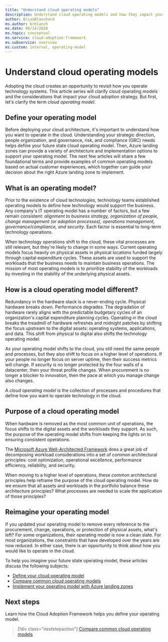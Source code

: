 ```yaml
---
title: "Understand cloud operating models"
description: Understand cloud operating models and how they impact your cloud adoption strategy.
author: BrianBlanchard
ms.author: brblanch
ms.date: 08/14/2020
ms.topic: conceptual
ms.service: cloud-adoption-framework
ms.subservice: overview
ms.custom: internal, operating-model
---
```


<!-- docutune:casing GRC -->
<!-- cspell:ignore reimagine -->

# Understand cloud operating models

Adopting the cloud creates an opportunity to revisit how you operate technology systems. This article series will clarify cloud operating models and the considerations that impact your cloud adoption strategy. But first, let's clarify the term _cloud operating model_.

## Define your operating model

Before deploying your cloud architecture, it's important to understand how you want to operate in the cloud. Understanding your strategic direction, people organization, and governance, risk, and compliance (GRC) needs helps define your future state cloud operating model. Then, Azure landing zones can provide a variety of architecture and implementation options to support your operating model. The next few articles will share a few foundational terms and provide examples of common operating models based on actual customer experiences, which together can guide your decision about the right Azure landing zone to implement.

## What is an operating model?

Prior to the existence of cloud technologies, technology teams established operating models to define how technology would support the business. Any company's IT operating model has a number of factors, but a few remain consistent: _alignment to business strategy, organization of people, change management (or adoption processes), operations management, governance/compliance, and security_. Each factor is essential to long-term technology operations.

When technology operations shift to the cloud, these vital processes are still relevant, but they're likely to change in some ways. Current operating models focus heavily on physical assets in physical locations funded largely through capital expenditure cycles. These assets are used to support the workloads that the business needs to maintain business operations. The mission of most operating models is to prioritize stability of the workloads by investing in the stability of the underlying physical assets.

## How is a cloud operating model different?

Redundancy in the hardware stack is a never-ending cycle. Physical hardware breaks down. Performance degrades. The degradation of hardware rarely aligns with the predictable budgetary cycles of an organization's capital expenditure planning cycles. Operating in the cloud breaks the treadmill of hardware refreshes and midnight patches by shifting the focus upstream to the digital assets: operating systems, applications, and data. This shift from physical to digital also shifts the technology operating model.

As your operating model shifts to the cloud, you still need the same people and processes, but they also shift to focus on a higher level of operations. If your people no longer focus on server uptime, then their success metrics will change. If security is no longer protected by the four walls of a datacenter, then your threat profile changes. When procurement is no longer a blocker to innovation, then the pace at which you manage change also changes.

A _cloud operating model_ is the collection of processes and procedures that define how you want to operate technology in the cloud.

## Purpose of a cloud operating model

When hardware is removed as the most common unit of operations, the focus shifts to the digital assets and the workloads they support. As such, the purpose of the operating model shifts from keeping the lights on to ensuring consistent operations.

The [Microsoft Azure Well-Architected Framework](/azure/architecture/framework/) does a great job of decomposing workload considerations into a set of common architectural principles: cost optimization, operational excellence, performance efficiency, reliability, and security.

When moving to a higher level of operations, these common architectural principles help reframe the purpose of the cloud operating model. How do we ensure that all assets and workloads in the portfolio balance these architecture principles? What processes are needed to scale the application of those principles?

## Reimagine your operating model

If you updated your operating model to remove every reference to the procurement, change, operations, or protection of physical assets, what's left? For some organizations, their operating model is now a clean slate. For most organizations, the constraints that have developed over the years are now reduced. In either case, there is an opportunity to think about how you would like to operate in the cloud.

To help you imagine your future state operating model, these articles discuss the following subjects:

- [Define your cloud operating model](./define.md)
- [Compare common cloud operating models](./compare.md)
- [Implement your operating model with Azure landing zones](../ready/landing-zone/implementation-options.md)

## Next steps

Learn how the Cloud Adoption Framework helps you define your operating model.

> [!div class="nextstepaction"]
> [Compare common cloud operating models](./compare.md)
